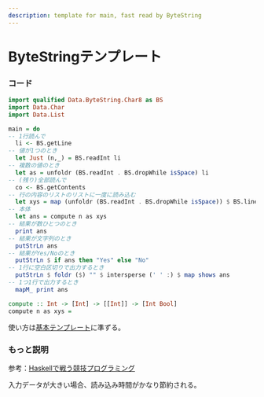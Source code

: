 ```yaml
---
description: template for main, fast read by ByteString
---
```


# ByteStringテンプレート

### コード

```haskell
import qualified Data.ByteString.Char8 as BS
import Data.Char
import Data.List

main = do
-- 1行読んで
  li <- BS.getLine
-- 値が1つのとき
  let Just (n,_) = BS.readInt li
-- 複数の値のとき
  let as = unfoldr (BS.readInt . BS.dropWhile isSpace) li
-- (残り)全部読んで
  co <- BS.getContents
-- 行の内容のリストのリストに一度に読み込む
  let xys = map (unfoldr (BS.readInt . BS.dropWhile isSpace)) $ BS.lines co
-- 本体
  let ans = compute n as xys
-- 結果が数ひとつのとき
  print ans
-- 結果が文字列のとき
  putStrLn ans
-- 結果がYes/Noのとき
  putStrLn $ if ans then "Yes" else "No"
-- 1行に空白区切りで出力するとき
  putStrLn $ foldr ($) "" $ intersperse (' ' :) $ map shows ans
-- 1つ1行で出力するとき
  mapM_ print ans

compute :: Int -> [Int] -> [[Int]] -> [Int Bool]
compute n as xys =
```

使い方は[基本テンプレート](../basic-template/)に準ずる。

### もっと説明

参考：[Haskellで戦う競技プログラミング](https://lab.miz-ar.info/kyopro-haskell/)

入力データが大きい場合、読み込み時間がかなり節約される。
